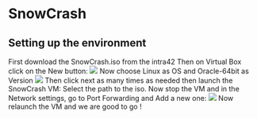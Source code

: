 # SnowCrash
## Setting up the environment
First download the SnowCrash.iso from the intra42
Then on Virtual Box click on the New button:
![](https://github.com/Raiklan/SnowCrash/blob/main/Screenshot%20from%202023-04-24%2015-15-40.png)
Now choose Linux as OS and Oracle-64bit as Version
![](https://github.com/Raiklan/SnowCrash/blob/main/Screenshot%20from%202023-04-24%2016-06-58.png)
Then click next as many times as needed then launch the SnowCrash VM:
Select the path to the iso.
Now stop the VM and in the Network settings, go to Port Forwarding and Add a new one:
![](https://github.com/Raiklan/SnowCrash/blob/main/assets/VirtualBox_SnowCrash_24_04_2023_16_22_44.png)
Now relaunch the VM and we are good to go !
